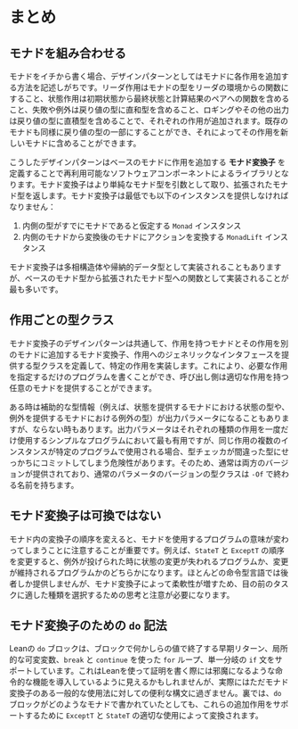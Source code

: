 <!--
# Summary
-->

# まとめ

<!--
## Combining Monads
-->

## モナドを組み合わせる

<!--
When writing a monad from scratch, there are design patterns that tend to describe the ways that each effect is added to the monad.
Reader effects are added by having the monad's type be a function from the reader's environment, state effects are added by including a function from the initial state to the value paired with the final state, failure or exceptions are added by including a sum type in the return type, and logging or other output is added by including a product type in the return type.
Existing monads can be made part of the return type as well, allowing their effects to be included in the new monad.
-->

モナドをイチから書く場合、デザインパターンとしてはモナドに各作用を追加する方法を記述しがちです。リーダ作用はモナドの型をリーダの環境からの関数にすること、状態作用は初期状態から最終状態と計算結果のペアへの関数を含めること、失敗や例外は戻り値の型に直和型を含めること、ロギングやその他の出力は戻り値の型に直積型を含めることで、それぞれの作用が追加されます。既存のモナドも同様に戻り値の型の一部にすることができ、それによってその作用を新しいモナドに含めることができます。

<!--
These design patterns are made into a library of reusable software components by defining _monad transformers_, which add an effect to some base monad.
Monad transformers take the simpler monad types as arguments, returning the enhanced monad types.
At a minimum, a monad transformer should provide the following instances:
-->

こうしたデザインパターンはベースのモナドに作用を追加する **モナド変換子** を定義することで再利用可能なソフトウェアコンポーネントによるライブラリとなります。モナド変換子はより単純なモナド型を引数として取り、拡張されたモナド型を返します。モナド変換子は最低でも以下のインスタンスを提供しなければなりません：

 <!--
 1. A `Monad` instance that assumes the inner type is already a monad
 2. A `MonadLift` instance to translate an action from the inner monad to the transformed monad
 -->
 1. 内側の型がすでにモナドであると仮定する `Monad` インスタンス
 2. 内側のモナドから変換後のモナドにアクションを変換する `MonadLift` インスタンス
 
<!--
Monad transformers may be implemented as polymorphic structures or inductive datatypes, but they are most often implemented as functions from the underlying monad type to the enhanced monad type.
-->

モナド変換子は多相構造体や帰納的データ型として実装されることもありますが、ベースのモナド型から拡張されたモナド型への関数として実装されることが最も多いです。

<!--
## Type Classes for Effects
-->

## 作用ごとの型クラス

<!--
A common design pattern is to implement a particular effect by defining a monad that has the effect, a monad transformer that adds it to another monad, and a type class that provides a generic interface to the effect.
This allows programs to be written that merely specify which effects they need, so the caller can provide any monad that has the right effects.
-->

モナド変換子のデザインパターンは共通して、作用を持つモナドとその作用を別のモナドに追加するモナド変換子、作用へのジェネリックなインタフェースを提供する型クラスを定義して、特定の作用を実装します。これにより、必要な作用を指定するだけのプログラムを書くことができ、呼び出し側は適切な作用を持つ任意のモナドを提供することができます。

<!--
Sometimes, auxiliary type information (e.g. the state's type in a monad that provides state, or the exception's type in a monad that provides exceptions) is an output parameter, and sometimes it is not.
The output parameter is most useful for simple programs that use each kind of effect only once, but it risks having the type checker commit to a the wrong type too early when multiple instances of the same effect are used in a given program.
Thus, both versions are typically provided, with the ordinary-parameter version of the type class having a name that ends in `-Of`.
-->


ある時は補助的な型情報（例えば、状態を提供するモナドにおける状態の型や、例外を提供するモナドにおける例外の型）が出力パラメータになることもありますが、ならない時もあります。出力パラメータはそれぞれの種類の作用を一度だけ使用するシンプルなプログラムにおいて最も有用ですが、同じ作用の複数のインスタンスが特定のプログラムで使用される場合、型チェッカが間違った型にせっかちにコミットしてしまう危険性があります。そのため、通常は両方のバージョンが提供されており、通常のパラメータのバージョンの型クラスは `-Of` で終わる名前を持ちます。

<!--
## Monad Transformers Don't Commute
-->

## モナド変換子は可換ではない

<!--
It is important to note that changing the order of transformers in a monad can change the meaning of programs that use the monad.
For instance, re-ordering `StateT` and `ExceptT` can result either in programs that lose state modifications when exceptions are thrown or programs that keep changes.
While most imperative languages provide only the latter, the increased flexibility provided by monad transformers demands thought and attention to choose the correct variety for the task at hand.
-->

モナド内の変換子の順序を変えると、モナドを使用するプログラムの意味が変わってしまうことに注意することが重要です。例えば、`StateT` と `ExceptT` の順序を変更すると、例外が投げられた時に状態の変更が失われるプログラムか、変更が維持されるプログラムかのどちらかになります。ほとんどの命令型言語では後者しか提供しませんが、モナド変換子によって柔軟性が増すため、目の前のタスクに適した種類を選択するための思考と注意が必要になります。

<!--
## `do`-Notation for Monad Transformers
-->

## モナド変換子のための `do` 記法

<!--
Lean's `do`-blocks support early return, in which the block is terminated with some value, locally mutable variables, `for`-loops with `break` and `continue`, and single-branched `if`-statements.
While this may seem to be introducing imperative features that would get in the way of using Lean to write proofs, it is in fact nothing more than a more convenient syntax for certain common uses of monad transformers.
Behind the scenes, whatever monad the `do`-block is written in is transformed by appropriate uses of `ExceptT` and `StateT` to support these additional effects.
-->

Leanの `do` ブロックは、ブロックで何かしらの値で終了する早期リターン、局所的な可変変数、`break` と `continue` を使った `for` ループ、単一分岐の `if` 文をサポートしています。これはLeanを使って証明を書く際には邪魔になるような命令的な機能を導入しているように見えるかもしれませんが、実際にはただモナド変換子のある一般的な使用法に対しての便利な構文に過ぎません。裏では、`do` ブロックがどのようなモナドで書かれていたとしても、これらの追加作用をサポートするために `ExceptT` と `StateT` の適切な使用によって変換されます。
